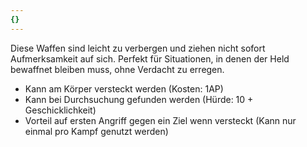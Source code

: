 ```yaml
---
{}
---
```

Diese Waffen sind leicht zu verbergen und ziehen nicht sofort Aufmerksamkeit auf sich. Perfekt für Situationen, in denen der Held bewaffnet bleiben muss, ohne Verdacht zu erregen.  
  
- Kann am Körper versteckt werden (Kosten: 1AP)  
- Kann bei Durchsuchung gefunden werden (Hürde: 10 + Geschicklichkeit)  
- Vorteil auf ersten Angriff gegen ein Ziel wenn versteckt (Kann nur einmal pro Kampf genutzt werden)